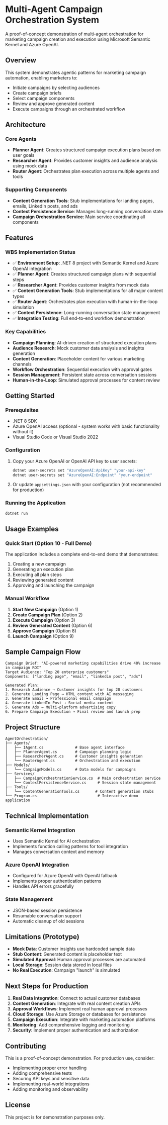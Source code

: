 # Multi-Agent Campaign Orchestration System

A proof-of-concept demonstration of multi-agent orchestration for marketing campaign creation and execution using Microsoft Semantic Kernel and Azure OpenAI.

## Overview

This system demonstrates agentic patterns for marketing campaign automation, enabling marketers to:
- Initiate campaigns by selecting audiences
- Create campaign briefs
- Select campaign components
- Review and approve generated content
- Execute campaigns through an orchestrated workflow

## Architecture

### Core Agents
- **Planner Agent**: Creates structured campaign execution plans based on user goals
- **Researcher Agent**: Provides customer insights and audience analysis using mock data
- **Router Agent**: Orchestrates plan execution across multiple agents and tools

### Supporting Components
- **Content Generation Tools**: Stub implementations for landing pages, emails, LinkedIn posts, and ads
- **Context Persistence Service**: Manages long-running conversation state
- **Campaign Orchestration Service**: Main service coordinating all components

## Features

### WBS Implementation Status
- ✅ **Environment Setup**: .NET 8 project with Semantic Kernel and Azure OpenAI integration
- ✅ **Planner Agent**: Creates structured campaign plans with sequential steps
- ✅ **Researcher Agent**: Provides customer insights from mock data
- ✅ **Content Generation Tools**: Stub implementations for all major content types
- ✅ **Router Agent**: Orchestrates plan execution with human-in-the-loop simulation
- ✅ **Context Persistence**: Long-running conversation state management
- ✅ **Integration Testing**: Full end-to-end workflow demonstration

### Key Capabilities
- **Campaign Planning**: AI-driven creation of structured execution plans
- **Audience Research**: Mock customer data analysis and insights generation
- **Content Generation**: Placeholder content for various marketing channels
- **Workflow Orchestration**: Sequential execution with approval gates
- **Session Management**: Persistent state across conversation sessions
- **Human-in-the-Loop**: Simulated approval processes for content review

## Getting Started

### Prerequisites
- .NET 8 SDK
- Azure OpenAI access (optional - system works with basic functionality without it)
- Visual Studio Code or Visual Studio 2022

### Configuration
1. Copy your Azure OpenAI or OpenAI API key to user secrets:
   ```bash
   dotnet user-secrets set "AzureOpenAI:ApiKey" "your-api-key"
   dotnet user-secrets set "AzureOpenAI:Endpoint" "your-endpoint"
   ```

2. Or update `appsettings.json` with your configuration (not recommended for production)

### Running the Application
```bash
dotnet run
```

## Usage Examples

### Quick Start (Option 10 - Full Demo)
The application includes a complete end-to-end demo that demonstrates:
1. Creating a new campaign
2. Generating an execution plan
3. Executing all plan steps
4. Reviewing generated content
5. Approving and launching the campaign

### Manual Workflow
1. **Start New Campaign** (Option 1)
2. **Create Campaign Plan** (Option 2)
3. **Execute Campaign** (Option 3)
4. **Review Generated Content** (Option 6)
5. **Approve Campaign** (Option 8)
6. **Launch Campaign** (Option 9)

## Sample Campaign Flow

```
Campaign Brief: "AI-powered marketing capabilities drive 40% increase in campaign ROI"
Target Audience: "Top 20 enterprise customers"
Components: ["landing page", "email", "linkedin post", "ads"]

Generated Plan:
1. Research Audience → Customer insights for top 20 customers
2. Generate Landing Page → HTML content with AI messaging
3. Generate Email → Professional email campaign
4. Generate LinkedIn Post → Social media content
5. Generate Ads → Multi-platform advertising copy
6. Prepare Campaign Execution → Final review and launch prep
```

## Project Structure

```
AgentOrchestration/
├── Agents/
│   ├── IAgent.cs              # Base agent interface
│   ├── PlannerAgent.cs        # Campaign planning logic
│   ├── ResearcherAgent.cs     # Customer insights generation
│   └── RouterAgent.cs         # Orchestration and execution
├── Models/
│   └── CampaignModels.cs      # Data models for campaigns
├── Services/
│   ├── CampaignOrchestrationService.cs  # Main orchestration service
│   └── ContextPersistenceService.cs     # Session state management
├── Tools/
│   └── ContentGenerationTools.cs       # Content generation stubs
└── Program.cs                           # Interactive demo application
```

## Technical Implementation

### Semantic Kernel Integration
- Uses Semantic Kernel for AI orchestration
- Implements function calling patterns for tool integration
- Manages conversation context and memory

### Azure OpenAI Integration
- Configured for Azure OpenAI with OpenAI fallback
- Implements proper authentication patterns
- Handles API errors gracefully

### State Management
- JSON-based session persistence
- Resumable conversation support
- Automatic cleanup of old sessions

## Limitations (Prototype)

- **Mock Data**: Customer insights use hardcoded sample data
- **Stub Content**: Generated content is placeholder text
- **Simulated Approval**: Human approval processes are automated
- **Local Storage**: Session data stored in local files
- **No Real Execution**: Campaign "launch" is simulated

## Next Steps for Production

1. **Real Data Integration**: Connect to actual customer databases
2. **Content Generation**: Integrate with real content creation APIs
3. **Approval Workflows**: Implement real human approval processes
4. **Cloud Storage**: Use Azure Storage or databases for persistence
5. **Campaign Execution**: Integrate with marketing automation platforms
6. **Monitoring**: Add comprehensive logging and monitoring
7. **Security**: Implement proper authentication and authorization

## Contributing

This is a proof-of-concept demonstration. For production use, consider:
- Implementing proper error handling
- Adding comprehensive tests
- Securing API keys and sensitive data
- Implementing real-world integrations
- Adding monitoring and observability

## License

This project is for demonstration purposes only.
